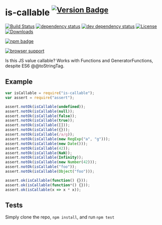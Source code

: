 # is-callable <sup>[![Version Badge][2]][1]</sup>

[![Build Status][3]][4]
[![dependency status][5]][6]
[![dev dependency status][7]][8]
[![License][license-image]][license-url]
[![Downloads][downloads-image]][downloads-url]

[![npm badge][11]][1]

[![browser support][9]][10]

Is this JS value callable? Works with Functions and GeneratorFunctions, despite ES6 @@toStringTag.

## Example

```js
var isCallable = require("is-callable");
var assert = require("assert");

assert.notOk(isCallable(undefined));
assert.notOk(isCallable(null));
assert.notOk(isCallable(false));
assert.notOk(isCallable(true));
assert.notOk(isCallable([]));
assert.notOk(isCallable({}));
assert.notOk(isCallable(/a/g));
assert.notOk(isCallable(new RegExp("a", "g")));
assert.notOk(isCallable(new Date()));
assert.notOk(isCallable(42));
assert.notOk(isCallable(NaN));
assert.notOk(isCallable(Infinity));
assert.notOk(isCallable(new Number(42)));
assert.notOk(isCallable("foo"));
assert.notOk(isCallable(Object("foo")));

assert.ok(isCallable(function() {}));
assert.ok(isCallable(function*() {}));
assert.ok(isCallable(x => x * x));
```

## Tests

Simply clone the repo, `npm install`, and run `npm test`

[1]: https://npmjs.org/package/is-callable
[2]: http://versionbadg.es/ljharb/is-callable.svg
[3]: https://travis-ci.org/ljharb/is-callable.svg
[4]: https://travis-ci.org/ljharb/is-callable
[5]: https://david-dm.org/ljharb/is-callable.svg
[6]: https://david-dm.org/ljharb/is-callable
[7]: https://david-dm.org/ljharb/is-callable/dev-status.svg
[8]: https://david-dm.org/ljharb/is-callable#info=devDependencies
[9]: https://ci.testling.com/ljharb/is-callable.png
[10]: https://ci.testling.com/ljharb/is-callable
[11]: https://nodei.co/npm/is-callable.png?downloads=true&stars=true
[license-image]: http://img.shields.io/npm/l/is-callable.svg
[license-url]: LICENSE
[downloads-image]: http://img.shields.io/npm/dm/is-callable.svg
[downloads-url]: http://npm-stat.com/charts.html?package=is-callable
